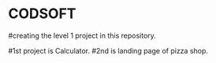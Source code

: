 # CODSOFT

#creating the level 1 project in this repository.

#1st project is Calculator.
#2nd is landing page of pizza shop.
